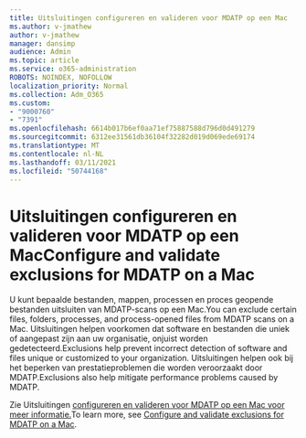 ```yaml
---
title: Uitsluitingen configureren en valideren voor MDATP op een Mac
ms.author: v-jmathew
author: v-jmathew
manager: dansimp
audience: Admin
ms.topic: article
ms.service: o365-administration
ROBOTS: NOINDEX, NOFOLLOW
localization_priority: Normal
ms.collection: Adm_O365
ms.custom:
- "9000760"
- "7391"
ms.openlocfilehash: 6614b017b6ef0aa71ef75887588d796d0d491279
ms.sourcegitcommit: 6312ee31561db36104f32282d019d069ede69174
ms.translationtype: MT
ms.contentlocale: nl-NL
ms.lasthandoff: 03/11/2021
ms.locfileid: "50744168"
---
```

# <a name="configure-and-validate-exclusions-for-mdatp-on-a-mac"></a><span data-ttu-id="4e28a-102">Uitsluitingen configureren en valideren voor MDATP op een Mac</span><span class="sxs-lookup"><span data-stu-id="4e28a-102">Configure and validate exclusions for MDATP on a Mac</span></span>

<span data-ttu-id="4e28a-103">U kunt bepaalde bestanden, mappen, processen en proces geopende bestanden uitsluiten van MDATP-scans op een Mac.</span><span class="sxs-lookup"><span data-stu-id="4e28a-103">You can exclude certain files, folders, processes, and process-opened files from MDATP scans on a Mac.</span></span> <span data-ttu-id="4e28a-104">Uitsluitingen helpen voorkomen dat software en bestanden die uniek of aangepast zijn aan uw organisatie, onjuist worden gedetecteerd.</span><span class="sxs-lookup"><span data-stu-id="4e28a-104">Exclusions help prevent incorrect detection of software and files unique or customized to your organization.</span></span> <span data-ttu-id="4e28a-105">Uitsluitingen helpen ook bij het beperken van prestatieproblemen die worden veroorzaakt door MDATP.</span><span class="sxs-lookup"><span data-stu-id="4e28a-105">Exclusions also help mitigate performance problems caused by MDATP.</span></span>

<span data-ttu-id="4e28a-106">Zie Uitsluitingen [configureren en valideren voor MDATP op een Mac voor meer informatie.](https://go.microsoft.com/fwlink/?linkid=2144616)</span><span class="sxs-lookup"><span data-stu-id="4e28a-106">To learn more, see [Configure and validate exclusions for MDATP on a Mac](https://go.microsoft.com/fwlink/?linkid=2144616).</span></span>
